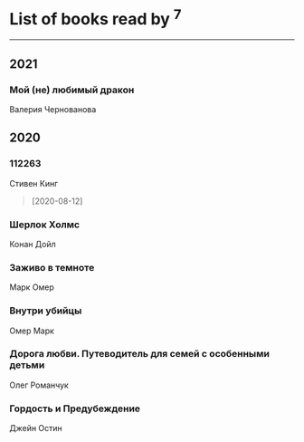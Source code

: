 # List of books read by [](https://plus.google.com/u/0/109746193906459706720/)<sup>7</sup>
---

## 2021

### Мой (не) любимый дракон
Валерия Чернованова



## 2020

### 112263
Стивен Кинг
> [2020-08-12] 


### Шерлок Холмс
Конан Дойл


### Заживо в темноте
Марк Омер


### Внутри убийцы
Омер Марк


### Дорога любви. Путеводитель для семей с особенными детьми
Олег Романчук


### Гордость и Предубеждение
Джейн Остин



